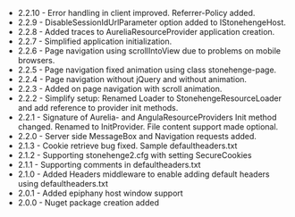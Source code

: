 
* 2.2.10 - Error handling in client improved. Referrer-Policy added.
* 2.2.9 - DisableSessionIdUrlParameter option added to IStonehengeHost.
* 2.2.8 - Added traces to AureliaResourceProvider application creation.
* 2.2.7 - Simplified application initialization.
* 2.2.6 - Page navigation using scrollIntoView due to problems on mobile browsers.
* 2.2.5 - Page navigation fixed animation using class stonehenge-page.
* 2.2.4 - Page navigation without jQuery and without animation.
* 2.2.3 - Added on page navigation with scroll animation.
* 2.2.2 - Simplify setup: Renamed Loader to StonehengeResourceLoader and add reference to provider init methods.
* 2.2.1 - Signature of Aurelia- and AngulaResourceProviders Init method changed. Renamed to InitProvider. File content support made optional.
* 2.2.0 - Server side MessageBox and Navigation requests added.
* 2.1.3 - Cookie retrieve bug fixed. Sample defaultheaders.txt
* 2.1.2 - Supporting stonehenge2.cfg with setting SecureCookies
* 2.1.1 - Supporting comments in defaultheaders.txt
* 2.1.0 - Added Headers middleware to enable adding default headers using defaultheaders.txt
* 2.0.1 - Added epiphany host window support
* 2.0.0 - Nuget package creation added

